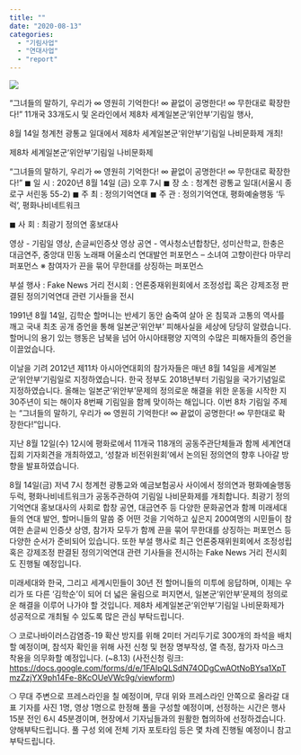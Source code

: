 ```yaml
---
title: ""
date: "2020-08-13"
categories: 
  - "기림사업"
  - "연대사업"
  - "report"
---
```


![](http://womenandwar.net/kr/wp-content/uploads/2020/08/20200814_나비문화제.jpg)

“그녀들의 말하기, 우리가 ∞ 영원히 기억한다! ∞ 끝없이 공명한다! ∞ 무한대로 확장한다!” 11개국 33개도시 및 온라인에서 제8차 세계일본군‘위안부’기림일 행사,

8월 14일 청계천 광통교 일대에서 제8차 세계일본군‘위안부’기림일 나비문화제 개최!

제8차 세계일본군‘위안부’기림일 나비문화제

“그녀들의 말하기, 우리가 ∞ 영원히 기억한다! ∞ 끝없이 공명한다! ∞ 무한대로 확장한다!” ◼ 일 시 : 2020년 8월 14일 (금) 오후 7시 ◼ 장 소 : 청계천 광통교 일대(서울시 종로구 서린동 55-2) ◼ 주 최 : 정의기억연대 ◼ 주 관 : 정의기억연대, 평화예술행동 ‘두럭’, 평화나비네트워크

◼ 사 회 : 최광기 정의연 홍보대사

영상 - 기림일 영상, 손글씨인증샷 영상 공연 - 역사청소년합창단, 성미산학교, 한충은 대금연주, 중앙대 민동 노래패 어울소리 연대발언 퍼포먼스 – 소녀여 고향이란다 마무리 퍼포먼스 ※ 참여자가 끈을 묶어 무한대를 상징하는 퍼포먼스

부설 행사 : Fake News 거리 전시회 : 언론중재위원회에서 조정성립 혹은 강제조정 판결된 정의기억연대 관련 기사들을 전시

1991년 8월 14일, 김학순 할머니는 반세기 동안 숨죽여 살아 온 침묵과 고통의 역사를 깨고 국내 최초 공개 증언을 통해 일본군‘위안부’ 피해사실을 세상에 당당히 알렸습니다. 할머니의 용기 있는 행동은 남북을 넘어 아시아태평양 지역의 수많은 피해자들의 증언을 이끌었습니다.

이날을 기려 2012년 제11차 아시아연대회의 참가자들은 매년 8월 14일을 세계일본군‘위안부’기림일로 지정하였습니다. 한국 정부도 2018년부터 기림일을 국가기념일로 지정하였습니다. 올해는 일본군‘위안부’문제의 정의로운 해결을 위한 운동을 시작한 지 30주년이 되는 해이자 8번째 기림일을 함께 맞이하는 해입니다. 이번 8차 기림일 주제는 “그녀들의 말하기, 우리가 ∞ 영원히 기억한다! ∞ 끝없이 공명한다! ∞ 무한대로 확장한다!”입니다.

지난 8월 12일(수) 12시에 평화로에서 11개국 118개의 공동주관단체들과 함께 세계연대집회 기자회견을 개최하였고, ‘성찰과 비전위원회’에서 논의된 정의연의 향후 나아갈 방향을 발표하였습니다.

8월 14일(금) 저녁 7시 청계천 광통교와 예금보험공사 사이에서 정의연과 평화예술행동 두럭, 평화나비네트워크가 공동주관하여 기림일 나비문화제를 개최합니다. 최광기 정의기억연대 홍보대사의 사회로 합창 공연, 대금연주 등 다양한 문화공연과 함께 미래세대들의 연대 발언, 할머니들의 말씀 중 어떤 것을 기억하고 싶은지 200여명의 시민들이 참여한 손글씨 인증샷 상영, 참가자 모두가 함께 끈을 묶어 무한대를 상징하는 퍼포먼스 등 다양한 순서가 준비되어 있습니다. 또한 부설 행사로 최근 언론중재위원회에서 조정성립 혹은 강제조정 판결된 정의기억연대 관련 기사들을 전시하는 Fake News 거리 전시회도 진행될 예정입니다.

미래세대와 한국, 그리고 세계시민들이 30년 전 할머니들의 미투에 응답하며, 이제는 우리가 또 다른 ‘김학순’이 되어 더 넓은 울림으로 퍼지면서, 일본군‘위안부’문제의 정의로운 해결을 이루어 나가야 할 것입니다. 제8차 세계일본군‘위안부’기림일 나비문화제가 성공적으로 개최될 수 있도록 많은 관심 부탁드립니다.

❍ 코로나바이러스감염증-19 확산 방지를 위해 2미터 거리두기로 300개의 좌석을 배치할 예정이며, 참석자 확인을 위해 사전 신청 및 현장 명부작성, 열 측정, 참가자 마스크 착용을 의무화할 예정입니다. (~8.13) (사전신청 링크: https://docs.google.com/forms/d/e/1FAIpQLSdN74ODgCwAOtNoBYsa1XpTmzZzjYX9ph14Fe-8KcOUeVWc9g/viewform)

❍ 무대 주변으로 프레스라인을 칠 예정이며, 무대 위와 프레스라인 안쪽으로 올라갈 대표 기자를 사진 1명, 영상 1명으로 한정해 풀을 구성할 예정이며, 선정하는 시간은 행사 15분 전인 6시 45분경이며, 현장에서 기자님들과의 원활한 협의하에 선정하겠습니다. 양해부탁드립니다. 풀 구성 외에 전체 기자 포토타임 등은 몇 차례 진행될 예정이니 참고부탁드립니다.
